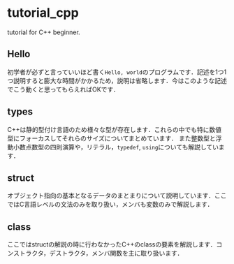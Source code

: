 # tutorial_cpp
tutorial for C++ beginner.

## Hello
初学者が必ずと言っていいほど書く`Hello, world`のプログラムです．記述を1つ1つ説明すると膨大な時間がかかるため，説明は省略します．今はこのような記述でこう動くと思ってもらえればOKです．

## types
C++は静的型付け言語のため様々な型が存在します．これらの中でも特に数値型にフォーカスしてそれらのサイズについてまとめています．
また整数型と浮動小数点数型の四則演算や，リテラル，`typedef`, `using`についても解説しています．

## struct
オブジェクト指向の基本となるデータのまとまりについて説明しています．ここではC言語レベルの文法のみを取り扱い，メンバも変数のみで解説します．

## class
ここではstructの解説の時に行わなかったC++のclassの要素を解説します．コンストラクタ，デストラクタ，メンバ関数を主に取り扱います．

